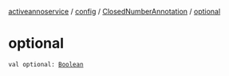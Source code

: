 [activeannoservice](../../index.md) / [config](../index.md) / [ClosedNumberAnnotation](index.md) / [optional](./optional.md)

# optional

`val optional: `[`Boolean`](https://kotlinlang.org/api/latest/jvm/stdlib/kotlin/-boolean/index.html)